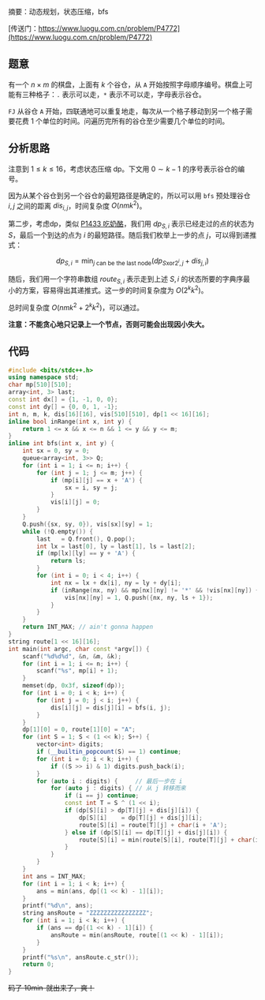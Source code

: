 摘要：动态规划，状态压缩，bfs

[传送门：https://www.luogu.com.cn/problem/P4772](https://www.luogu.com.cn/problem/P4772)

## 题意

有一个 $n \times m$ 的棋盘，上面有 $k$ 个谷仓，从 `A` 开始按照字母顺序编号。棋盘上可能有三种格子：`.` 表示可以走，`*` 表示不可以走，字母表示谷仓。

`FJ` 从谷仓 `A` 开始，四联通地可以重复地走，每次从一个格子移动到另一个格子需要花费 $1$ 个单位的时间。问遍历完所有的谷仓至少需要几个单位的时间。

## 分析思路

注意到 $1 \leq k \leq 16$，考虑状态压缩 dp。下文用 $0 \sim k - 1$ 的序号表示谷仓的编号。

因为从某个谷仓到另一个谷仓的最短路径是确定的，所以可以用 `bfs` 预处理谷仓 $i, j$ 之间的距离 $dis_{i, j}$，时间复杂度 $O\left(nmk^2\right)$。

第二步，考虑dp，类似 [P1433 吃奶酪](https://www.luogu.com.cn/problem/P1433)，我们用 $dp_{S, i}$ 表示已经走过的点的状态为 $S$，最后一个到达的点为 $i$ 的最短路径。随后我们枚举上一步的点 $j$，可以得到递推式：

$$ 
dp_{S, i} = \min_{j \text{ can be the last node}}(dp_{S \mathrm{xor} 2^i, j} + dis_{j, i}) 
$$

随后，我们用一个字符串数组 $route_{S,i}$ 表示走到上述 $S, i$ 的状态所要的字典序最小的方案，容易得出其递推式。这一步的时间复杂度为 $O\left(2^kk^2\right)$。

总时间复杂度 $O\left(nmk^2 + 2^kk^2\right)$，可以通过。

**注意：不能贪心地只记录上一个节点，否则可能会出现因小失大。**

## 代码

```cpp
#include <bits/stdc++.h>
using namespace std;
char mp[510][510];
array<int, 3> last;
const int dx[] = {1, -1, 0, 0};
const int dy[] = {0, 0, 1, -1};
int n, m, k, dis[16][16], vis[510][510], dp[1 << 16][16];
inline bool inRange(int x, int y) {
    return 1 <= x && x <= n && 1 <= y && y <= m;
}
inline int bfs(int x, int y) {
    int sx = 0, sy = 0;
    queue<array<int, 3>> Q;
    for (int i = 1; i <= n; i++) {
        for (int j = 1; j <= m; j++) {
            if (mp[i][j] == x + 'A') {
                sx = i, sy = j;
            }
            vis[i][j] = 0;
        }
    }
    Q.push({sx, sy, 0}), vis[sx][sy] = 1;
    while (!Q.empty()) {
        last   = Q.front(), Q.pop();
        int lx = last[0], ly = last[1], ls = last[2];
        if (mp[lx][ly] == y + 'A') {
            return ls;
        }
        for (int i = 0; i < 4; i++) {
            int nx = lx + dx[i], ny = ly + dy[i];
            if (inRange(nx, ny) && mp[nx][ny] != '*' && !vis[nx][ny]) {
                vis[nx][ny] = 1, Q.push({nx, ny, ls + 1});
            }
        }
    }
    return INT_MAX; // ain't gonna happen
}
string route[1 << 16][16];
int main(int argc, char const *argv[]) {
    scanf("%d%d%d", &n, &m, &k);
    for (int i = 1; i <= n; i++) {
        scanf("%s", mp[i] + 1);
    }
    memset(dp, 0x3f, sizeof(dp));
    for (int i = 0; i < k; i++) {
        for (int j = 0; j < i; j++) {
            dis[i][j] = dis[j][i] = bfs(i, j);
        }
    }
    dp[1][0] = 0, route[1][0] = "A";
    for (int S = 1; S < (1 << k); S++) {
        vector<int> digits;
        if (__builtin_popcount(S) == 1) continue;
        for (int i = 0; i < k; i++) {
            if ((S >> i) & 1) digits.push_back(i);
        }
        for (auto i : digits) {     // 最后一步在 i
            for (auto j : digits) { // 从 j 转移而来
                if (i == j) continue;
                const int T = S ^ (1 << i);
                if (dp[S][i] > dp[T][j] + dis[j][i]) {
                    dp[S][i]    = dp[T][j] + dis[j][i];
                    route[S][i] = route[T][j] + char(i + 'A');
                } else if (dp[S][i] == dp[T][j] + dis[j][i]) {
                    route[S][i] = min(route[S][i], route[T][j] + char(i + 'A'));
                }
            }
        }
    }
    int ans = INT_MAX;
    for (int i = 1; i < k; i++) {
        ans = min(ans, dp[(1 << k) - 1][i]);
    }
    printf("%d\n", ans);
    string ansRoute = "ZZZZZZZZZZZZZZZZ";
    for (int i = 1; i < k; i++) {
        if (ans == dp[(1 << k) - 1][i]) {
            ansRoute = min(ansRoute, route[(1 << k) - 1][i]);
        }
    }
    printf("%s\n", ansRoute.c_str());
    return 0;
}

```

~~码了 $10 \min$ 就出来了，爽！~~
